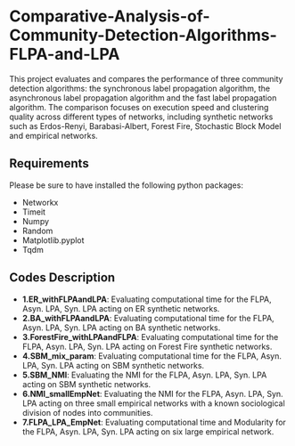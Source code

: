 # Comparative-Analysis-of-Community-Detection-Algorithms-FLPA-and-LPA
This project evaluates and compares the performance of three community detection algorithms: the synchronous label propagation algorithm, the asynchronous label propagation algorithm and the fast label propagation algorithm. The comparison focuses on execution speed and clustering quality across different types of networks, including synthetic networks such as Erdos-Renyi, Barabasi-Albert, Forest Fire, Stochastic Block Model and empirical networks.

## Requirements
Please be sure to have installed the following python packages:
- Networkx
- Timeit
- Numpy
- Random
- Matplotlib.pyplot
- Tqdm

## Codes Description
- **1.ER_withFLPAandLPA**: Evaluating computational time for the FLPA, Asyn. LPA, Syn. LPA acting on ER synthetic networks.
- **2.BA_withFLPAandLPA**: Evaluating computational time for the FLPA, Asyn. LPA, Syn. LPA acting on BA synthetic networks.
- **3.ForestFire_withLPAandFLPA**: Evaluating computational time for the FLPA, Asyn. LPA, Syn. LPA acting on Forest Fire synthetic networks.
- **4.SBM_mix_param**: Evaluating computational time for the FLPA, Asyn. LPA, Syn. LPA acting on SBM synthetic networks.
- **5.SBM_NMI**: Evaluating the NMI for the FLPA, Asyn. LPA, Syn. LPA acting on SBM synthetic networks.
- **6.NMI_smallEmpNet**: Evaluating the NMI for the FLPA, Asyn. LPA, Syn. LPA acting on three small empirical networks with a known sociological division of nodes into communities.
- **7.FLPA_LPA_EmpNet**: Evaluating computational time and Modularity for the FLPA, Asyn. LPA, Syn. LPA acting on six large empirical network.
